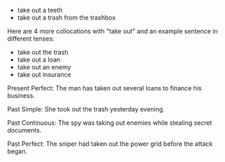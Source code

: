 - take out a teeth
- take out a trash from the trashbox

Here are 4 more collocations with "take out" and an example sentence in different tenses:

- take out the trash
- take out a loan
- take out an enemy
- take out insurance

Present Perfect: The man has taken out several loans to finance his business.

Past Simple: She took out the trash yesterday evening.

Past Continuous: The spy was taking out enemies while stealing secret documents.

Past Perfect: The sniper had taken out the power grid before the attack began.
